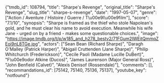{"tmdb_id": 108794, "title": "Sharpe's Revenge", "original_title": "Sharpe's Revenge", "slug_title": "sharpe-s-revenge", "date": "1997-05-07", "genre": ["Action / Aventure / Histoire / Guerre / T\u00e9l\u00e9film"], "score": "7.1/10", "synopsis": "Sharpe is framed as the thief who stole Napolean's gold, and he must clear his name to avoid execution. Meanwhile his wife Jane - urged on by a friend - makes some questionable choices.", "image": "https://image.tmdb.org/t/p/w185_and_h278_bestv2/71FGum2lWEitQmmqZEoi9nL8TGe.jpg", "actors": ["Sean Bean (Richard Sharpe)", "Daragh O'Malley (Patrick Harper)", "Abigail Cruttenden (Jane Sharpe)", "Philip Whitchurch (Frederickson)", "Cecile Paoli (Madame Lucille DuBert)", "F\u00e9odor Atkine (Ducos)", "James Laurenson (Major General Ross)", "John Benfield (Calvet)", "Alexis Denisof (Rossendale)"], "comments": [], "recommandations_id": [75142, 75140, 75136, 75137], "youtube_key": "notfound"}